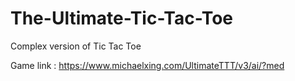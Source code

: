 # The-Ultimate-Tic-Tac-Toe
Complex version of Tic Tac Toe


Game link : https://www.michaelxing.com/UltimateTTT/v3/ai/?med
